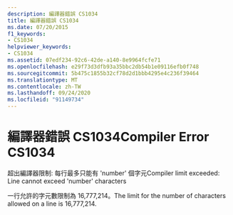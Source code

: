 ```yaml
---
description: 編譯器錯誤 CS1034
title: 編譯器錯誤 CS1034
ms.date: 07/20/2015
f1_keywords:
- CS1034
helpviewer_keywords:
- CS1034
ms.assetid: 07edf234-92c6-42de-a140-8e9964fcfe71
ms.openlocfilehash: e29f73d3dfb93a35bbc2db54b1e09116efb0f748
ms.sourcegitcommit: 5b475c1855b32cf78d2d1bbb4295e4c236f39464
ms.translationtype: MT
ms.contentlocale: zh-TW
ms.lasthandoff: 09/24/2020
ms.locfileid: "91149734"
---
```

# <a name="compiler-error-cs1034"></a><span data-ttu-id="bdcdc-103">編譯器錯誤 CS1034</span><span class="sxs-lookup"><span data-stu-id="bdcdc-103">Compiler Error CS1034</span></span>

<span data-ttu-id="bdcdc-104">超出編譯器限制: 每行最多只能有 'number' 個字元</span><span class="sxs-lookup"><span data-stu-id="bdcdc-104">Compiler limit exceeded: Line cannot exceed 'number' characters</span></span>  
  
 <span data-ttu-id="bdcdc-105">一行允許的字元數限制為 16,777,214。</span><span class="sxs-lookup"><span data-stu-id="bdcdc-105">The limit for the number of characters allowed on a line is 16,777,214.</span></span>
